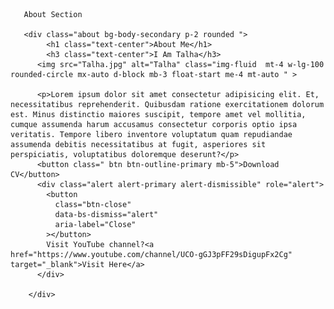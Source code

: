        About Section
       
       <div class="about bg-body-secondary p-2 rounded ">
            <h1 class="text-center">About Me</h1>
            <h3 class="text-center">I Am Talha</h3>
          <img src="Talha.jpg" alt="Talha" class="img-fluid  mt-4 w-lg-100 rounded-circle mx-auto d-block mb-3 float-start me-4 mt-auto " >
          
          <p>Lorem ipsum dolor sit amet consectetur adipisicing elit. Et, necessitatibus reprehenderit. Quibusdam ratione exercitationem dolorum est. Minus distinctio maiores suscipit, tempore amet vel mollitia, cumque assumenda harum accusamus consectetur corporis optio ipsa veritatis. Tempore libero inventore voluptatum quam repudiandae assumenda debitis necessitatibus at fugit, asperiores sit perspiciatis, voluptatibus doloremque deserunt?</p>
          <button class=" btn btn-outline-primary mb-5">Download CV</button>
          <div class="alert alert-primary alert-dismissible" role="alert">
            <button
              class="btn-close"
              data-bs-dismiss="alert"
              aria-label="Close"
            ></button>
            Visit YouTube channel?<a href="https://www.youtube.com/channel/UCO-gGJ3pFF29sDigupFx2Cg" target="_blank">Visit Here</a>
          </div>

        </div>

